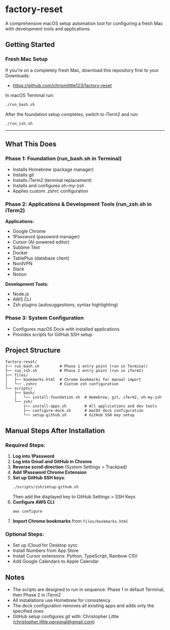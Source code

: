 # factory-reset

A comprehensive macOS setup automation tool for configuring a fresh Mac with development tools and applications.

## Getting Started

### **Fresh Mac Setup**

If you're on a completely fresh Mac, download this repository first to your Downloads:

- https://github.com/chrismlittle123/factory-reset

In macOS Terminal run:

```bash
./run_bash.sh
```

After the foundation setup completes, switch to iTerm2 and run:

```bash
./run_zsh.sh
```

---

## What This Does

### **Phase 1: Foundation** (run_bash.sh in Terminal)
- Installs Homebrew (package manager)
- Installs git
- Installs iTerm2 (terminal replacement)
- Installs and configures oh-my-zsh
- Applies custom .zshrc configuration

### **Phase 2: Applications & Development Tools** (run_zsh.sh in iTerm2)

**Applications:**
- Google Chrome
- 1Password (password manager)
- Cursor (AI-powered editor)
- Sublime Text
- Docker
- TablePlus (database client)
- NordVPN
- Slack
- Notion

**Development Tools:**
- Node.js
- AWS CLI
- Zsh plugins (autosuggestions, syntax highlighting)

### **Phase 3: System Configuration**
- Configures macOS Dock with installed applications
- Provides scripts for GitHub SSH setup

## Project Structure

```
factory-reset/
├── run_bash.sh         # Phase 1 entry point (run in Terminal)
├── run_zsh.sh          # Phase 2 entry point (run in iTerm2)
├── files/
│   ├── bookmarks.html  # Chrome bookmarks for manual import
│   └── .zshrc          # Custom zsh configuration
└── scripts/
    ├── bash/
    │   └── install-foundation.sh  # Homebrew, git, iTerm2, oh-my-zsh
    └── zsh/
        ├── install-apps.sh        # All applications and dev tools
        ├── configure-dock.sh      # macOS dock configuration
        └── setup-github.sh        # GitHub SSH key setup
```

## Manual Steps After Installation

### Required Steps:
1. **Log into 1Password**
2. **Log into Gmail and GitHub in Chrome**
3. **Reverse scroll direction** (System Settings > Trackpad)
4. **Add 1Password Chrome Extension**
5. **Set up GitHub SSH keys**: 
   ```bash
   ./scripts/zsh/setup-github.sh
   ```
   Then add the displayed key to GitHub Settings > SSH Keys
6. **Configure AWS CLI**: 
   ```bash
   aws configure
   ```
7. **Import Chrome bookmarks** from `files/bookmarks.html`

### Optional Steps:
- Set up iCloud for Desktop sync
- Install Numbers from App Store
- Install Cursor extensions: Python, TypeScript, Rainbow CSV
- Add Google Calendars to Apple Calendar

## Notes

- The scripts are designed to run in sequence: Phase 1 in default Terminal, then Phase 2 in iTerm2
- All installations use Homebrew for consistency
- The dock configuration removes all existing apps and adds only the specified ones
- GitHub setup configures git with: Christopher Little (christopher.little.personal@gmail.com)